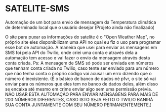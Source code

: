 # SATELITE-SMS
Automação de um bot para envio de mensagem da Temperatura climática de determinado local que o usuário desejar (Projeto ainda não finalizado)

O site para puxar as informações do satelite é o "Open Weather Map", no próprio site eles disponibilizam uma API no qual eu fiz o uso para programar esse bot de automação.
A maneira que usei para enviar as mensagens em SMS foi pela API do Twilio, onde criei uma conta e através dela a automação tem acesso e vai fazer o envio da mensagem através desta conta criada.
Ps: A mensagem de SMS só pode ser enviada em números que tenham conta criada no Twilio, caso tente ser enviado para um número que não tenha conta o próprio código vai acusar um erro dizendo que o número é inexistente. (É o básico de banco de dados né pfvr, o site só vai enviar para os números que eles tem no banco de dados deles, além disso se encaixa até mesmo em crime enviar algo sem uma permissão prévia. NÃO USAR ESTA AUTOMAÇÃO PARA ENVIAR MENSAGENS PARA MAIS DE 200 NÚMEROS DIFERENTES, CASO ISTO SEJA FEITO O TWILIO BANIRÁ SUA CONTA JUNTAMENTE COM SEU NÚMERO PERMANENTEMENTE.)
